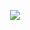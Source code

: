 <p align="center"> <img src="https://skillicons.dev/icons?i=js,ts,react,vue,deno,nodejs,discordjs,python,flask,html,css,php,bootstrap,java,lua,robloxstudio,go,rust,c,cpp,cs,unity,dotnet,cloudflare,firebase,cmake,git,github,figma,discord,vscode,visualstudio,postman,mongodb,sqlite,mysql,windows,ubuntu,stackoverflow&perline=13" /> </p>

